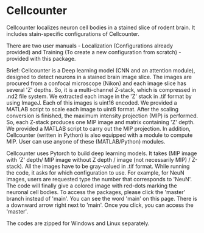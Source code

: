 # Cellcounter
Cellcounter localizes neuron cell bodies in a stained slice of rodent brain. It includes stain-specific configurations of Cellcounter.  

There are two user manuals - Localization (Configurations already provided) and Training (To create a new configuration from scratch) - provided with this package.

Brief: Cellcounter is a Deep learning model (CNN and an attention module), designed to detect neurons in a stained brain image slice. The images are procured from a confocal microscope (Nikon) and each image slice has several 'Z' depths. So, it is a multi-channel Z-stack, which is compressed in .nd2 file system. We extracted each image in the 'Z' stack in .tif format by using ImageJ. Each of this images is uint16 encoded. We provided a MATLAB script to scale each image to uint8 format. After the scaling conversion is finished, the maximum intensity projection (MIP) is performed. So, each Z-stack produces one MIP image and matrix containing 'Z' depth. We provided a MATLAB script to carry out the MIP projection. In addition, Cellcounter (written in Python) is also equipped with a module to compute MIP. User can use anyone of these (MATLAB/Python) modules. 

Cellcounter uses Pytorch to build deep learning models. It takes (MIP image with 'Z' depth/ MIP image without Z depth / image (not necessarily MIP) / Z-stack). All the images have to be gray-valued in .tif format. While running the code, it asks for which configuration to use. For example, for NeuN images, users are requested type the number that corresponds to 'NeuN'. 
The code will finally give a colored image with red-dots marking the neuronal cell bodies. To access the packages, please click the 'master' branch instead of 'main'. You can see the word 'main' on this page. There is a downward arrow right next to 'main'. Once you click, you can access the 'master'. 

The codes are zipped for Windows and Linux separately. 


